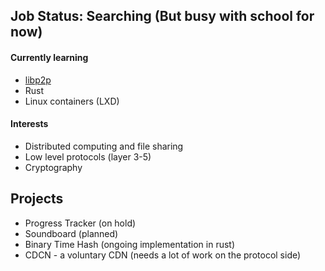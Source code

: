 ## Job Status: Searching (But busy with school for now)

#### Currently learning
- [libp2p](https://libp2p.io/)
- Rust
- Linux containers (LXD)

#### Interests
- Distributed computing and file sharing
- Low level protocols (layer 3-5)
- Cryptography

## Projects
- Progress Tracker (on hold)
- Soundboard (planned)
- Binary Time Hash (ongoing implementation in rust)
- CDCN - a voluntary CDN (needs a lot of work on the protocol side)
<!--
**mriise/mriise** is a ✨ _special_ ✨ repository because its `README.md` (this file) appears on your GitHub profile.

Here are some ideas to get you started:

- 🔭 I’m currently working on ...
- 🌱 I’m currently learning ...
- 👯 I’m looking to collaborate on ...
- 🤔 I’m looking for help with ...
- 💬 Ask me about ...
- 📫 How to reach me: ...
- 😄 Pronouns: ...
- ⚡ Fun fact: ...
-->
